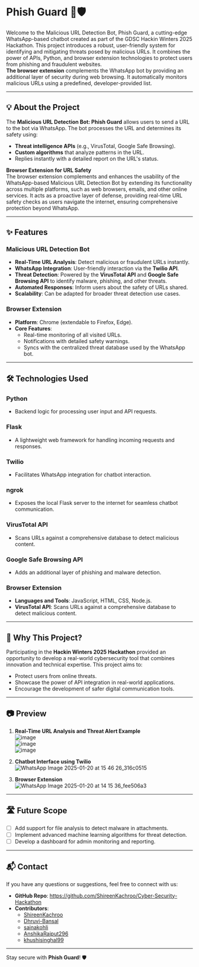# Phish Guard 🤖🛡️  

Welcome to the Malicious URL Detection Bot, Phish Guard, a cutting-edge WhatsApp-based chatbot created as part of the GDSC Hackin Winters 2025 Hackathon. This project introduces a robust, user-friendly system for identifying and mitigating threats posed by malicious URLs. It combines the power of APIs, Python, and browser extension technologies to protect users from phishing and fraudulent websites.  
**The browser extension** complements the WhatsApp bot by providing an additional layer of security during web browsing. It automatically monitors malicious URLs using a predefined, developer-provided list.

---

## 💡 **About the Project**  

The **Malicious URL Detection Bot: Phish Guard** allows users to send a URL to the bot via WhatsApp. The bot processes the URL and determines its safety using:  
- **Threat intelligence APIs** (e.g., VirusTotal, Google Safe Browsing).  
- **Custom algorithms** that analyze patterns in the URL.  
- Replies instantly with a detailed report on the URL's status.  

**Browser Extension for URL Safety**  
The browser extension complements and enhances the usability of the WhatsApp-based Malicious URL Detection Bot by extending its functionality across multiple platforms, such as web browsers, emails, and other online services. It acts as a proactive layer of defense, providing real-time URL safety checks as users navigate the internet, ensuring comprehensive protection beyond WhatsApp.

---

## ✨ **Features**  

### **Malicious URL Detection Bot**  
- **Real-Time URL Analysis**: Detect malicious or fraudulent URLs instantly.  
- **WhatsApp Integration**: User-friendly interaction via the **Twilio API**.  
- **Threat Detection**: Powered by the **VirusTotal API** and **Google Safe Browsing API** to identify malware, phishing, and other threats.  
- **Automated Responses**: Inform users about the safety of URLs shared.  
- **Scalability**: Can be adapted for broader threat detection use cases.

### **Browser Extension**  
- **Platform**: Chrome (extendable to Firefox, Edge).  
- **Core Features**:  
  - Real-time monitoring of all visited URLs.  
  - Notifications with detailed safety warnings.  
  - Syncs with the centralized threat database used by the WhatsApp bot.

---

## 🛠️ **Technologies Used**  

### **Python**  
- Backend logic for processing user input and API requests.  

### **Flask**  
- A lightweight web framework for handling incoming requests and responses.  

### **Twilio**  
- Facilitates WhatsApp integration for chatbot interaction.  

### **ngrok**  
- Exposes the local Flask server to the internet for seamless chatbot communication.  

### **VirusTotal API**  
- Scans URLs against a comprehensive database to detect malicious content.  

### **Google Safe Browsing API**  
- Adds an additional layer of phishing and malware detection.  

### **Browser Extension**  
- **Languages and Tools**: JavaScript, HTML, CSS, Node.js.  
- **VirusTotal API**: Scans URLs against a comprehensive database to detect malicious content.

---

## 🌟 **Why This Project?**  

Participating in the **Hackin Winters 2025 Hackathon** provided an opportunity to develop a real-world cybersecurity tool that combines innovation and technical expertise. This project aims to:  
- Protect users from online threats.  
- Showcase the power of API integration in real-world applications.  
- Encourage the development of safer digital communication tools.  

---

## 📷 **Preview**  

1. **Real-Time URL Analysis and Threat Alert Example**  
   ![image](https://github.com/user-attachments/assets/6ad57abb-475e-490f-a0f8-c3fea55b84b4)  
   ![image](https://github.com/user-attachments/assets/cc7bf744-ca6d-4530-91c9-0b81b84bea35)  
   ![image](https://github.com/user-attachments/assets/8ece8eb9-1304-4121-833a-2115341e048f)  

2. **Chatbot Interface using Twilio**  
   ![WhatsApp Image 2025-01-20 at 15 46 26_316c0515](https://github.com/user-attachments/assets/1ec3f717-92f7-47bf-ac18-d077ede036d1)


3. **Browser Extension**  
   ![WhatsApp Image 2025-01-20 at 14 15 36_fee506a3](https://github.com/user-attachments/assets/7df5b296-bcd3-4af1-96ad-e65537a63b81)  

---

## 🛣️ **Future Scope**  

- [ ] Add support for file analysis to detect malware in attachments.  
- [ ] Implement advanced machine learning algorithms for threat detection.  
- [ ] Develop a dashboard for admin monitoring and reporting.  

---

## 📬 **Contact**  

If you have any questions or suggestions, feel free to connect with us:  
- **GitHub Repo**: https://github.com/ShireenKachroo/Cyber-Security-Hackathon  
- **Contributors**:  
  - [ShireenKachroo](https://github.com/ShireenKachroo)  
  - [Dhruvi-Bansal](https://github.com/Dhruvi-Bansal)  
  - [sainakohli](https://github.com/sainakohli)  
  - [AnshikaRajput296](https://github.com/AnshikaRajput296)  
  - [khushisinghal99](https://github.com/khushisinghal99)  

---

Stay secure with  **Phish Guard**! 🛡️  

